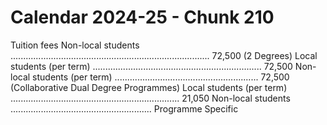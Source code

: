 # Calendar 2024-25 - Chunk 210

<!-- Chunk tokens: 378, Enriched tokens: 380 -->

Tuition fees
Non-local students ...............................................................................
72,500
(2 Degrees)
Local students (per term)  ...................................................................
72,500
Non-local students (per term) .........................................................
72,500
(Collaborative Dual Degree Programmes)
Local students (per term)  ...................................................................
21,050
Non-local students  ........................................................
Programme Specific